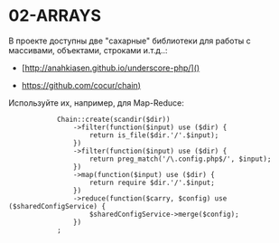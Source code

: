 02-ARRAYS
=========

В проекте доступны две "сахарные" библиотеки для работы с массивами, объектами, строками и.т.д..:

- [http://anahkiasen.github.io/underscore-php/]()

- [https://github.com/cocur/chain)]()

Используйте их, например, для Map-Reduce:

```
            Chain::create(scandir($dir))
                ->filter(function($input) use ($dir) {
                    return is_file($dir.'/'.$input);
                })
                ->filter(function($input) use ($dir) {
                    return preg_match('/\.config.php$/', $input);
                })
                ->map(function($input) use ($dir) {
                    return require $dir.'/'.$input;
                })
                ->reduce(function($carry, $config) use ($sharedConfigService) {
                    $sharedConfigService->merge($config);
                })
            ;
```
